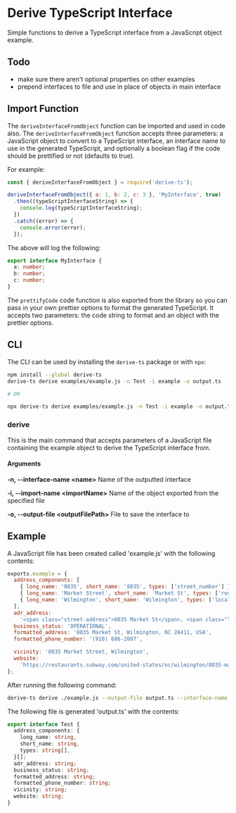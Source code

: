 # Derive TypeScript Interface

Simple functions to derive a TypeScript interface from a JavaScript object example.

## Todo

- make sure there aren't optional properties on other examples
- prepend interfaces to file and use in place of objects in main interface

## Import Function

The `deriveInterfaceFromObject` function can be imported and used in code also. The `deriveInterfaceFromObject` function accepts three parameters: a JavaScript object to convert to a TypeScript interface, an interface name to use in the generated TypeScript, and optionally a boolean flag if the code should be prettified or not (defaults to true).

For example:

```javascript
const { deriveInterfaceFromObject } = require('derive-ts');

deriveInterfaceFromObject({ a: 1, b: 2, c: 3 }, 'MyInterface', true)
  .then((typeScriptInterfaceString) => {
    console.log(typeScriptInterfaceString);
  })
  .catch((error) => {
    console.error(error);
  });
```

The above will log the following:

```typescript
export interface MyInterface {
  a: number;
  b: number;
  c: number;
}
```

The `prettifyCode` code function is also exported from the library so you can pass in your own prettier options to format the generated TypeScript. It accepts two parameters: the code string to format and an object with the prettier options.

## CLI

The CLI can be used by installing the `derive-ts` package or with `npx`:

```bash
npm install --global derive-ts
derive-ts derive examples/example.js -n Test -i example -o output.ts

# OR

npx derive-ts derive examples/example.js -n Test -i example -o output.ts
```

### derive

This is the main command that accepts parameters of a JavaScript file containing the example object to derive the TypeScript interface from.

#### Arguments

**-n, --interface-name &lt;name&gt;**
Name of the outputted interface

**-i, --import-name &lt;importName&gt;**
Name of the object exported from the specified file

**-o, --output-file &lt;outputFilePath&gt;**
File to save the interface to

## Example

A JavaScript file has been created called 'example.js' with the following contents:

```javascript 
exports.example = {
  address_components: [
    { long_name: '8035', short_name: '8035', types: ['street_number'] },
    { long_name: 'Market Street', short_name: 'Market St', types: ['route'] },
    { long_name: 'Wilmington', short_name: 'Wilmington', types: ['locality', 'political'] },
  ],
  adr_address:
    '<span class="street-address">8035 Market St</span>, <span class="locality">Wilmington</span>, <span class="region">NC</span> <span class="postal-code">28411</span>, <span class="country-name">USA</span>',
  business_status: 'OPERATIONAL',
  formatted_address: '8035 Market St, Wilmington, NC 28411, USA',
  formatted_phone_number: '(910) 686-2007',

  vicinity: '8035 Market Street, Wilmington',
  website:
    'https://restaurants.subway.com/united-states/nc/wilmington/8035-market-st?utm_source=yxt-goog&utm_medium=local&utm_term=acq&utm_content=60848&utm_campaign=evergreen-2020&y_source=1_MTQ4OTUyNzYtNzE1LWxvY2F0aW9uLmdvb2dsZV93ZWJzaXRlX292ZXJyaWRl',
};
```

After running the following command:

```bash
derive-ts derive ./example.js --output-file output.ts --interface-name Test --import-name example
```

The following file is generated 'output.ts' with the contents:

```typescript
export interface Test {
  address_components: {
    long_name: string,
    short_name: string,
    types: string[],
  }[];
  adr_address: string;
  business_status: string;
  formatted_address: string;
  formatted_phone_number: string;
  vicinity: string;
  website: string;
}
```
